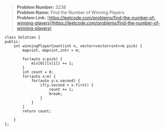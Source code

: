 > **Problem Number:** 3238 <br>
> **Problem Name:** Find the Number of Winning Players <br>
> **Problem Link:** [https://leetcode.com/problems/find-the-number-of-winning-players](https://leetcode.com/problems/find-the-number-of-winning-players) <br>

    class Solution {
    public:
        int winningPlayerCount(int n, vector<vector<int>>& pick) {
            map<int, map<int,int> > m;

            for(auto x:pick) {
                m[x[0]][x[1]] += 1;
            }
            int count = 0;
            for(auto x:m) {
                for(auto y:x.second) {
                    if(y.second > x.first) {
                        count += 1;
                        break;
                    }
                }
            }
            return count;
            
        }
    };